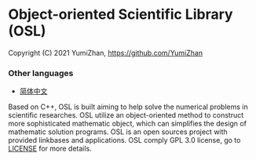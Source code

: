 # Object-oriented Scientific Library (OSL)

Copyright (C) 2021 YumiZhan, <https://github.com/YumiZhan>

### Other languages

- [简体中文](https://github.com/YumiZhan/OSL/blob/develop/README.md) 



Based on C++, OSL is built aiming to help solve the numerical problems in scientific researches. OSL utilize an object-oriented method to construct more sophisticated mathematic object, which can simplifies the design of mathematic solution programs. OSL is an open sources project with provided linkbases and applications. OSL comply GPL 3.0 license, go to [LICENSE](https://github.com/YumiZhan/OSL/blob/master/LICENSE/LICENSE.md) for more details.

